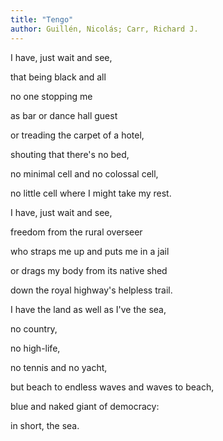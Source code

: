 ```yaml
---
title: "Tengo"
author: Guillén, Nicolás; Carr, Richard J.
---
```

<div data-schema-version="8"><p>I have, just wait and see,</p> <p>that being black and all</p> <p>no one stopping me</p> <p>as bar or dance hall guest</p> <p>or treading the carpet of a hotel,</p> <p>shouting that there's no bed,</p> <p>no minimal cell and no colossal cell,</p> <p>no little cell where I might take my rest.</p> <p></p> <p>I have, just wait and see,</p> <p>freedom from the rural overseer</p> <p>who straps me up and puts me in a jail</p> <p>or drags my body from its native shed</p> <p>down the royal highway's helpless trail.</p> <p></p> <p>I have the land as well as I've the sea,</p> <p>no country,</p> <p>no high-life,</p> <p>no tennis and no yacht,</p> <p>but beach to endless waves and waves to beach,</p> <p>blue and naked giant of democracy:</p> <p>in short, the sea.</p> </div>